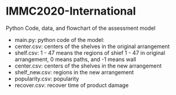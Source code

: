 # IMMC2020-International
Python Code, data, and flowchart of the assessment model
- main.py: python code of the model: 
- center.csv: centers of the shelves in the original arrangement
- shelf.csv: 1 - 47 means the regions of shief 1 - 47 in original arrangement, 0 means paths, and -1 means wall
- center.csv: centers of the shelves in the new arrangement
- shelf_new.csv: regions in the new arrangement
- popularity.csv: popularity
- recover.csv: recover time of product damage
